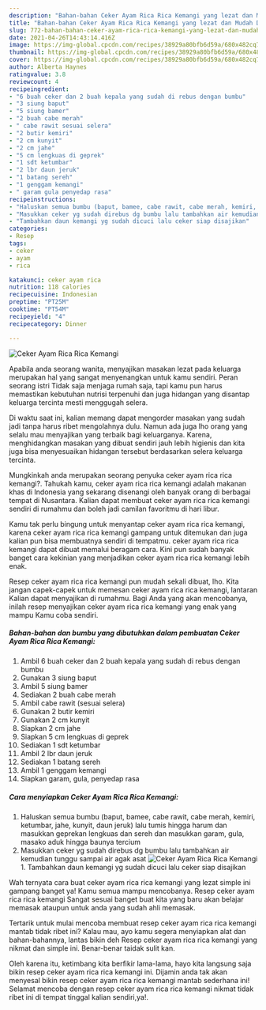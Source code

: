 ```yaml
---
description: "Bahan-bahan Ceker Ayam Rica Rica Kemangi yang lezat dan Mudah Dibuat"
title: "Bahan-bahan Ceker Ayam Rica Rica Kemangi yang lezat dan Mudah Dibuat"
slug: 772-bahan-bahan-ceker-ayam-rica-rica-kemangi-yang-lezat-dan-mudah-dibuat
date: 2021-04-26T14:43:14.416Z
image: https://img-global.cpcdn.com/recipes/38929a80bfb6d59a/680x482cq70/ceker-ayam-rica-rica-kemangi-foto-resep-utama.jpg
thumbnail: https://img-global.cpcdn.com/recipes/38929a80bfb6d59a/680x482cq70/ceker-ayam-rica-rica-kemangi-foto-resep-utama.jpg
cover: https://img-global.cpcdn.com/recipes/38929a80bfb6d59a/680x482cq70/ceker-ayam-rica-rica-kemangi-foto-resep-utama.jpg
author: Alberta Haynes
ratingvalue: 3.8
reviewcount: 4
recipeingredient:
- "6 buah ceker dan 2 buah kepala yang sudah di rebus dengan bumbu"
- "3 siung baput"
- "5 siung bamer"
- "2 buah cabe merah"
- " cabe rawit sesuai selera"
- "2 butir kemiri"
- "2 cm kunyit"
- "2 cm jahe"
- "5 cm lengkuas di geprek"
- "1 sdt ketumbar"
- "2 lbr daun jeruk"
- "1 batang sereh"
- "1 genggam kemangi"
- " garam gula penyedap rasa"
recipeinstructions:
- "Haluskan semua bumbu (baput, bamee, cabe rawit, cabe merah, kemiri, ketumbar, jahe, kunyit, daun jeruk) lalu tumis hingga harum dan masukkan geprekan lengkuas dan sereh dan masukkan garam, gula, masako aduk hingga baunya tercium"
- "Masukkan ceker yg sudah direbus dg bumbu lalu tambahkan air kemudian tunggu sampai air agak asat"
- "Tambahkan daun kemangi yg sudah dicuci lalu ceker siap disajikan"
categories:
- Resep
tags:
- ceker
- ayam
- rica

katakunci: ceker ayam rica 
nutrition: 118 calories
recipecuisine: Indonesian
preptime: "PT25M"
cooktime: "PT54M"
recipeyield: "4"
recipecategory: Dinner

---
```



![Ceker Ayam Rica Rica Kemangi](https://img-global.cpcdn.com/recipes/38929a80bfb6d59a/680x482cq70/ceker-ayam-rica-rica-kemangi-foto-resep-utama.jpg)

Apabila anda seorang wanita, menyajikan masakan lezat pada keluarga merupakan hal yang sangat menyenangkan untuk kamu sendiri. Peran seorang istri Tidak saja menjaga rumah saja, tapi kamu pun harus memastikan kebutuhan nutrisi terpenuhi dan juga hidangan yang disantap keluarga tercinta mesti menggugah selera.

Di waktu  saat ini, kalian memang dapat mengorder masakan yang sudah jadi tanpa harus ribet mengolahnya dulu. Namun ada juga lho orang yang selalu mau menyajikan yang terbaik bagi keluarganya. Karena, menghidangkan masakan yang dibuat sendiri jauh lebih higienis dan kita juga bisa menyesuaikan hidangan tersebut berdasarkan selera keluarga tercinta. 



Mungkinkah anda merupakan seorang penyuka ceker ayam rica rica kemangi?. Tahukah kamu, ceker ayam rica rica kemangi adalah makanan khas di Indonesia yang sekarang disenangi oleh banyak orang di berbagai tempat di Nusantara. Kalian dapat membuat ceker ayam rica rica kemangi sendiri di rumahmu dan boleh jadi camilan favoritmu di hari libur.

Kamu tak perlu bingung untuk menyantap ceker ayam rica rica kemangi, karena ceker ayam rica rica kemangi gampang untuk ditemukan dan juga kalian pun bisa membuatnya sendiri di tempatmu. ceker ayam rica rica kemangi dapat dibuat memalui beragam cara. Kini pun sudah banyak banget cara kekinian yang menjadikan ceker ayam rica rica kemangi lebih enak.

Resep ceker ayam rica rica kemangi pun mudah sekali dibuat, lho. Kita jangan capek-capek untuk memesan ceker ayam rica rica kemangi, lantaran Kalian dapat menyajikan di rumahmu. Bagi Anda yang akan mencobanya, inilah resep menyajikan ceker ayam rica rica kemangi yang enak yang mampu Kamu coba sendiri.

<!--inarticleads1-->

##### Bahan-bahan dan bumbu yang dibutuhkan dalam pembuatan Ceker Ayam Rica Rica Kemangi:

1. Ambil 6 buah ceker dan 2 buah kepala yang sudah di rebus dengan bumbu
1. Gunakan 3 siung baput
1. Ambil 5 siung bamer
1. Sediakan 2 buah cabe merah
1. Ambil  cabe rawit (sesuai selera)
1. Gunakan 2 butir kemiri
1. Gunakan 2 cm kunyit
1. Siapkan 2 cm jahe
1. Siapkan 5 cm lengkuas di geprek
1. Sediakan 1 sdt ketumbar
1. Ambil 2 lbr daun jeruk
1. Sediakan 1 batang sereh
1. Ambil 1 genggam kemangi
1. Siapkan  garam, gula, penyedap rasa




<!--inarticleads2-->

##### Cara menyiapkan Ceker Ayam Rica Rica Kemangi:

1. Haluskan semua bumbu (baput, bamee, cabe rawit, cabe merah, kemiri, ketumbar, jahe, kunyit, daun jeruk) lalu tumis hingga harum dan masukkan geprekan lengkuas dan sereh dan masukkan garam, gula, masako aduk hingga baunya tercium
1. Masukkan ceker yg sudah direbus dg bumbu lalu tambahkan air kemudian tunggu sampai air agak asat
<img src="//assets-global.cpcdn.com/assets/icons/button_play-2c75c40dde080a61004c1f40b05d8f140eaff45d7e9e6481dc71c63d2e7c4909.png" alt="Ceker Ayam Rica Rica Kemangi">1. Tambahkan daun kemangi yg sudah dicuci lalu ceker siap disajikan




Wah ternyata cara buat ceker ayam rica rica kemangi yang lezat simple ini gampang banget ya! Kamu semua mampu mencobanya. Resep ceker ayam rica rica kemangi Sangat sesuai banget buat kita yang baru akan belajar memasak ataupun untuk anda yang sudah ahli memasak.

Tertarik untuk mulai mencoba membuat resep ceker ayam rica rica kemangi mantab tidak ribet ini? Kalau mau, ayo kamu segera menyiapkan alat dan bahan-bahannya, lantas bikin deh Resep ceker ayam rica rica kemangi yang nikmat dan simple ini. Benar-benar taidak sulit kan. 

Oleh karena itu, ketimbang kita berfikir lama-lama, hayo kita langsung saja bikin resep ceker ayam rica rica kemangi ini. Dijamin anda tak akan menyesal bikin resep ceker ayam rica rica kemangi mantab sederhana ini! Selamat mencoba dengan resep ceker ayam rica rica kemangi nikmat tidak ribet ini di tempat tinggal kalian sendiri,ya!.

